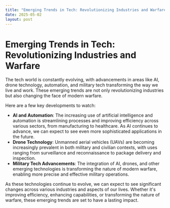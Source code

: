 ```yaml
---
title: "Emerging Trends in Tech: Revolutionizing Industries and Warfare"
date: 2025-05-02
layout: post
---
```


# Emerging Trends in Tech: Revolutionizing Industries and Warfare
The tech world is constantly evolving, with advancements in areas like AI, drone technology, automation, and military tech transforming the way we live and work. These emerging trends are not only revolutionizing industries but also changing the face of modern warfare.

Here are a few key developments to watch:
* **AI and Automation**: The increasing use of artificial intelligence and automation is streamlining processes and improving efficiency across various sectors, from manufacturing to healthcare. As AI continues to advance, we can expect to see even more sophisticated applications in the future.
* **Drone Technology**: Unmanned aerial vehicles (UAVs) are becoming increasingly prevalent in both military and civilian contexts, with uses ranging from surveillance and reconnaissance to package delivery and inspection.
* **Military Tech Advancements**: The integration of AI, drones, and other emerging technologies is transforming the nature of modern warfare, enabling more precise and effective military operations.

As these technologies continue to evolve, we can expect to see significant changes across various industries and aspects of our lives. Whether it's improving efficiency, enhancing capabilities, or transforming the nature of warfare, these emerging trends are set to have a lasting impact.